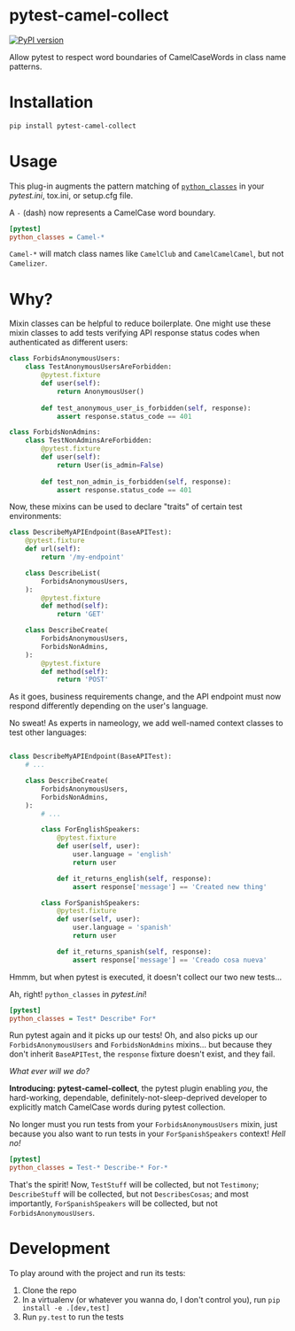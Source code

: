# pytest-camel-collect
[![PyPI version](https://badge.fury.io/py/pytest-camel-collect.svg)](https://badge.fury.io/py/pytest-camel-collect)

Allow pytest to respect word boundaries of CamelCaseWords in class name patterns.


# Installation

```bash
pip install pytest-camel-collect
```


# Usage

This plug-in augments the pattern matching of [`python_classes`](https://docs.pytest.org/en/4.0.2/reference.html#confval-python_classes)
in your _pytest.ini_, tox.ini, or setup.cfg file.

A `-` (dash) now represents a CamelCase word boundary.

```ini
[pytest]
python_classes = Camel-*
```

`Camel-*` will match class names like `CamelClub` and `CamelCamelCamel`, but not `Camelizer`.


# Why?

Mixin classes can be helpful to reduce boilerplate. One might use these mixin classes
to add tests verifying API response status codes when authenticated as different users:

```python
class ForbidsAnonymousUsers:
    class TestAnonymousUsersAreForbidden:
        @pytest.fixture
        def user(self):
            return AnonymousUser()
        
        def test_anonymous_user_is_forbidden(self, response):
            assert response.status_code == 401

class ForbidsNonAdmins:
    class TestNonAdminsAreForbidden:
        @pytest.fixture
        def user(self):
            return User(is_admin=False)
        
        def test_non_admin_is_forbidden(self, response):
            assert response.status_code == 401
```

Now, these mixins can be used to declare "traits" of certain test environments:

```python
class DescribeMyAPIEndpoint(BaseAPITest):
    @pytest.fixture
    def url(self):
        return '/my-endpoint'

    class DescribeList(
        ForbidsAnonymousUsers,
    ):
        @pytest.fixture
        def method(self):
            return 'GET'

    class DescribeCreate(
        ForbidsAnonymousUsers,
        ForbidsNonAdmins,
    ):
        @pytest.fixture
        def method(self):
            return 'POST'
```

As it goes, business requirements change, and the API endpoint must now respond differently
depending on the user's language.

No sweat! As experts in nameology, we add well-named context classes to test other languages:

```python

class DescribeMyAPIEndpoint(BaseAPITest):
    # ...

    class DescribeCreate(
        ForbidsAnonymousUsers,
        ForbidsNonAdmins,
    ):
        # ...

        class ForEnglishSpeakers:
            @pytest.fixture
            def user(self, user):
                user.language = 'english'
                return user

            def it_returns_english(self, response):
                assert response['message'] == 'Created new thing'

        class ForSpanishSpeakers:
            @pytest.fixture
            def user(self, user):
                user.language = 'spanish'
                return user

            def it_returns_spanish(self, response):
                assert response['message'] == 'Creado cosa nueva'
```

Hmmm, but when pytest is executed, it doesn't collect our two new tests...

Ah, right! `python_classes` in _pytest.ini_!

```ini
[pytest]
python_classes = Test* Describe* For*
```

Run pytest again and it picks up our tests! Oh, and also picks up 
our `ForbidsAnonymousUsers` and `ForbidsNonAdmins` mixins... but because
they don't inherit `BaseAPITest`, the `response` fixture doesn't exist,
and they fail.

_What ever will we do?_

**Introducing: pytest-camel-collect**, the pytest plugin enabling _you_,
the hard-working, dependable, definitely-not-sleep-deprived developer
to explicitly match CamelCase words during pytest collection.

No longer must you run tests from your `ForbidsAnonymousUsers` mixin,
just because you also want to run tests in your `ForSpanishSpeakers` context!
_Hell no!_

```ini
[pytest]
python_classes = Test-* Describe-* For-*
```

That's the spirit! Now, `TestStuff` will be collected, but not `Testimony`;
`DescribeStuff` will be collected, but not `DescribesCosas`; and most importantly,
`ForSpanishSpeakers` will be collected, but not `ForbidsAnonymousUsers`.


# Development

To play around with the project and run its tests:

 1. Clone the repo
 2. In a virtualenv (or whatever you wanna do, I don't control you), run `pip install -e .[dev,test]`
 3. Run `py.test` to run the tests
